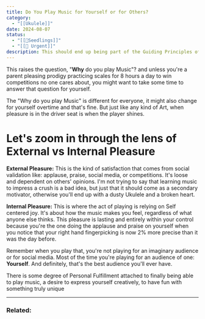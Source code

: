 ```yaml
---
title: Do You Play Music for Yourself or for Others?
category:
  - "[[Ukulele]]"
date: 2024-08-07
status:
  - "[[🌱Seedlings]]"
  - "[[🚧 Urgent]]"
description: This should end up being part of the Guiding Principles of the Approach
---
```

This raises the question, "**Why** do you play Music"? and unless you're a parent pleasing prodigy practicing scales for 8 hours a day to win competitions no one cares about, you might want to take some time to answer that question for yourself.

The "Why do you play Music" is different for everyone, it might also change for yourself overtime and that's fine. But just like any kind of Art, when pleasure is in the driver seat is when the player shines.

# Let's zoom in through the lens of External vs Internal Pleasure

**External Pleasure:** This is the kind of satisfaction that comes from social validation like: applause, praise, social media, or competitions. It's loose and dependent on others' opinions. I'm not trying to say that learning music to impress a crush is a bad idea, but just that it should come as a secondary motivator, otherwise you'll end up with a dusty Ukulele and a broken heart. 

**Internal Pleasure:** This is where the act of playing is relying on Self centered joy. It's about how the music makes you feel, regardless of what anyone else thinks. This pleasure is lasting and entirely within your control because you're the one doing the applause and praise on yourself when you notice that your right hand fingerpicking is now 2% more precise than it was the day before. 

Remember when you play that, you're not playing for an imaginary audience or for social media. Most of the time you're playing for an audience of one: **Yourself**. And definitely, that's the best audience you'll ever have.


There is some degree of Personal Fulfillment attached to finally being able to play music, a desire to express yourself creatively, to have fun with something truly unique


---
### Related: